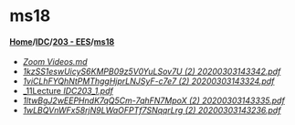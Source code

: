 # ms18
#### [Home](../../..)/[IDC](../..)/[203 - EES](..)/[ms18]()
- [_Zoom Videos.md_](Zoom%20Videos)
- [_1kzSS1eswUicyS6KMPB09z5V0YuLSov7U (2) 20200303143342.pdf_](1kzSS1eswUicyS6KMPB09z5V0YuLSov7U%20(2)%2020200303143342.pdf)
- [_1viCLhFYQhNtPMThggHjprLNJSyF-c7e7 (2) 20200303143324.pdf_](1viCLhFYQhNtPMThggHjprLNJSyF-c7e7%20(2)%2020200303143324.pdf)
- [_11Lecture _IDC203_1.pdf_](11Lecture%20_IDC203_1.pdf)
- [_1ltwBgJ2wEEPHndK7qQ5Cm-7qhFN7MpoX (2) 20200303143335.pdf_](1ltwBgJ2wEEPHndK7qQ5Cm-7qhFN7MpoX%20(2)%2020200303143335.pdf)
- [_1wLBQVnWFx58rjN9LWaOFPTf7SNqqrLrg (2) 20200303143236.pdf_](1wLBQVnWFx58rjN9LWaOFPTf7SNqqrLrg%20(2)%2020200303143236.pdf)
